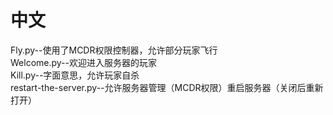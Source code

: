 # 中文
Fly.py--使用了MCDR权限控制器，允许部分玩家飞行<br>
Welcome.py--欢迎进入服务器的玩家<br>
Kill.py--字面意思，允许玩家自杀<br>
restart-the-server.py--允许服务器管理（MCDR权限）重启服务器（关闭后重新打开）<br>
